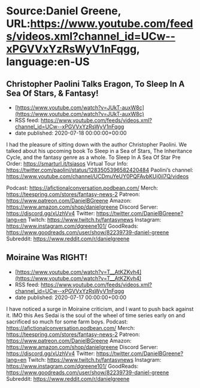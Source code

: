 # Source:Daniel Greene, URL:https://www.youtube.com/feeds/videos.xml?channel_id=UCw--xPGVVxYzRsWyV1nFqgg, language:en-US

## Christopher Paolini Talks Eragon, To Sleep In A Sea Of Stars, & Fantasy!
 - [https://www.youtube.com/watch?v=JUkT-auxW8c](https://www.youtube.com/watch?v=JUkT-auxW8c)
 - RSS feed: https://www.youtube.com/feeds/videos.xml?channel_id=UCw--xPGVVxYzRsWyV1nFqgg
 - date published: 2020-07-18 00:00:00+00:00

I had the pleasure of sitting down with the author Christopher Paolini. We talked about his upcoming book To Sleep in a Sea of Stars, The Inheritance Cycle, and the fantasy genre as a whole. 
To Sleep In A Sea Of Star Pre Order: https://smarturl.it/tsiasos
Virtual Tour Info: https://twitter.com/paolini/status/1283505396582420484
Paolini’s channel: https://www.youtube.com/channel/UCDmuYeUY0PQFAvbKUj0il7Q/videos

Podcast: https://afictionalconversation.podbean.com/
Merch: https://teespring.com/stores/fantasy-news-2
Patreon: https://www.patreon.com/DanielBGreene
Amazon: https://www.amazon.com/shop/danielgreene
Discord Server: https://discord.gg/xUzhVv4
Twitter: https://twitter.com/DanielBGreene?lang=en
Twitch: https://www.twitch.tv/fantasynews
Instagram: https://www.instagram.com/dgreene101/
GoodReads: https://www.goodreads.com/user/show/82239739-daniel-greene
Subreddit: https://www.reddit.com/r/danielgreene

## Moiraine Was RIGHT!
 - [https://www.youtube.com/watch?v=T__AtKZKvh4](https://www.youtube.com/watch?v=T__AtKZKvh4)
 - RSS feed: https://www.youtube.com/feeds/videos.xml?channel_id=UCw--xPGVVxYzRsWyV1nFqgg
 - date published: 2020-07-17 00:00:00+00:00

I have noticed a surge in Moiraine criticism, and I want to push back against it. IMO this Aes Sedai is the soul of the wheel of time series early on and sacrificed so much for some farm boys. 
Podcast: https://afictionalconversation.podbean.com/
Merch: https://teespring.com/stores/fantasy-news-2
Patreon: https://www.patreon.com/DanielBGreene
Amazon: https://www.amazon.com/shop/danielgreene
Discord Server: https://discord.gg/xUzhVv4
Twitter: https://twitter.com/DanielBGreene?lang=en
Twitch: https://www.twitch.tv/fantasynews
Instagram: https://www.instagram.com/dgreene101/
GoodReads: https://www.goodreads.com/user/show/82239739-daniel-greene
Subreddit: https://www.reddit.com/r/danielgreene

